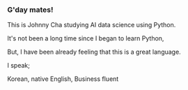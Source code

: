 
### G'day mates!

This is Johnny Cha studying AI data science using Python.

It's not been a long time since I began to learn Python,

But, I have been already feeling that this is a great language.

I speak;

Korean, native
English, Business fluent

<!--
**johnmcha/johnmcha** is a ✨ _special_ ✨ repository because its `README.md` (this file) appears on your GitHub profile.

Here are some ideas to get you started:

- 🔭 I’m currently working on learning only...
- 🌱 I’m currently learning AI data science...
- 👯 I’m looking to collaborate on whatever can help me improve my python skill...
- 🤔 I’m looking for help with ...
- 💬 Ask me about ...
- 📫 How to reach me: ...
- 😄 Pronouns: ...
- ⚡ Fun fact: ...
-->
